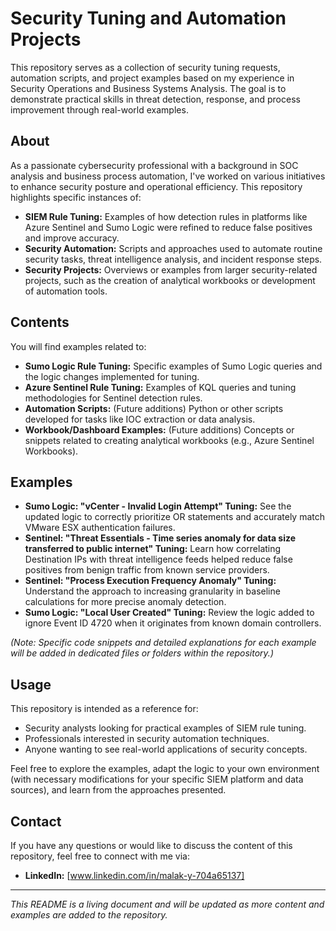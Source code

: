# Security Tuning and Automation Projects

This repository serves as a collection of security tuning requests, automation scripts, and project examples based on my experience in Security Operations and Business Systems Analysis. The goal is to demonstrate practical skills in threat detection, response, and process improvement through real-world examples.

## About

As a passionate cybersecurity professional with a background in SOC analysis and business process automation, I've worked on various initiatives to enhance security posture and operational efficiency. This repository highlights specific instances of:

* **SIEM Rule Tuning:** Examples of how detection rules in platforms like Azure Sentinel and Sumo Logic were refined to reduce false positives and improve accuracy.
* **Security Automation:** Scripts and approaches used to automate routine security tasks, threat intelligence analysis, and incident response steps.
* **Security Projects:** Overviews or examples from larger security-related projects, such as the creation of analytical workbooks or development of automation tools.

## Contents

You will find examples related to:

* **Sumo Logic Rule Tuning:** Specific examples of Sumo Logic queries and the logic changes implemented for tuning.
* **Azure Sentinel Rule Tuning:** Examples of KQL queries and tuning methodologies for Sentinel detection rules.
* **Automation Scripts:** (Future additions) Python or other scripts developed for tasks like IOC extraction or data analysis.
* **Workbook/Dashboard Examples:** (Future additions) Concepts or snippets related to creating analytical workbooks (e.g., Azure Sentinel Workbooks).

## Examples

* **Sumo Logic: "vCenter - Invalid Login Attempt" Tuning:** See the updated logic to correctly prioritize OR statements and accurately match VMware ESX authentication failures.
* **Sentinel: "Threat Essentials - Time series anomaly for data size transferred to public internet" Tuning:** Learn how correlating Destination IPs with threat intelligence feeds helped reduce false positives from benign traffic from known service providers.
* **Sentinel: "Process Execution Frequency Anomaly" Tuning:** Understand the approach to increasing granularity in baseline calculations for more precise anomaly detection.
* **Sumo Logic: "Local User Created" Tuning:** Review the logic added to ignore Event ID 4720 when it originates from known domain controllers.

*(Note: Specific code snippets and detailed explanations for each example will be added in dedicated files or folders within the repository.)*

## Usage

This repository is intended as a reference for:

* Security analysts looking for practical examples of SIEM rule tuning.
* Professionals interested in security automation techniques.
* Anyone wanting to see real-world applications of security concepts.

Feel free to explore the examples, adapt the logic to your own environment (with necessary modifications for your specific SIEM platform and data sources), and learn from the approaches presented.

## Contact

If you have any questions or would like to discuss the content of this repository, feel free to connect with me via:

* **LinkedIn:** [www.linkedin.com/in/malak-y-704a65137]

---

*This README is a living document and will be updated as more content and examples are added to the repository.*
